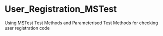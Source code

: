 # User_Registration_MSTest
Using MSTest Test Methods and Parameterised Test Methods for checking user registration code 
